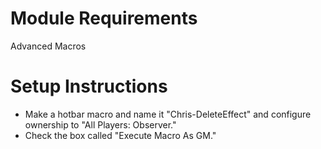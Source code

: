# Module Requirements  
Advanced Macros  
# Setup Instructions  
- Make a hotbar macro and name it "Chris-DeleteEffect" and configure ownership to "All Players: Observer."  
- Check the box called "Execute Macro As GM."